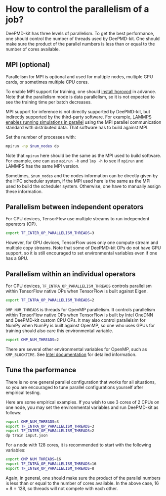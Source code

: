 # How to control the parallelism of a job?

DeePMD-kit has three levels of parallelism.
To get the best performance, one should control the number of threads used by DeePMD-kit.
One should make sure the product of the parallel numbers is less than or equal to the number of cores available.

## MPI (optional)

Parallelism for MPI is optional and used for multiple nodes, multiple GPU cards, or sometimes multiple CPU cores.

To enable MPI support for training, one should [install horovod](../install/install-from-source.md#install-horovod-and-mpi4py) in advance. Note that the parallelism mode is data parallelism, so it is not expected to see the training time per batch decreases.

MPI support for inference is not directly supported by DeePMD-kit, but indirectly supported by the third-party software. For example, [LAMMPS enables running simulations in parallel](https://docs.lammps.org/Developer_parallel.html) using the MPI parallel communication standard with distributed data. That software has to build against MPI.

Set the number of processes with:
```bash
mpirun -np $num_nodes dp
```
Note that `mpirun` here should be the same as the MPI used to build software. For example, one can use `mpirun -h` and `lmp -h` to see if `mpirun` and LAMMPS has the same MPI version.

Sometimes, `$num_nodes` and the nodes information can be directly given by the HPC scheduler system, if the MPI used here is the same as the MPI used to build the scheduler system. Otherwise, one have to manually assign these information. 

## Parallelism between independent operators

For CPU devices, TensorFlow use multiple streams to run independent operators (OP).

```bash
export TF_INTER_OP_PARALLELISM_THREADS=3
```

However, for GPU devices, TensorFlow uses only one compute stream and multiple copy streams.
Note that some of DeePMD-kit OPs do not have GPU support, so it is still encouraged to set environmental variables even if one has a GPU.

## Parallelism within an individual operators

For CPU devices, `TF_INTRA_OP_PARALLELISM_THREADS` controls parallelism within TensorFlow native OPs when TensorFlow is built against Eigen.

```bash
export TF_INTRA_OP_PARALLELISM_THREADS=2
```

`OMP_NUM_THREADS` is threads for OpenMP parallelism. It controls parallelism within TensorFlow native OPs when TensorFlow is built by Intel OneDNN and DeePMD-kit custom CPU OPs.
It may also control parallelsim for NumPy when NumPy is built against OpenMP, so one who uses GPUs for training should also care this environmental variable.

```bash
export OMP_NUM_THREADS=2
```

There are several other environmental variables for OpenMP, such as `KMP_BLOCKTIME`. See [Intel documentation](https://www.intel.com/content/www/us/en/developer/articles/technical/maximize-tensorflow-performance-on-cpu-considerations-and-recommendations-for-inference.html) for detailed information.

## Tune the performance

There is no one general parallel configuration that works for all situations, so you are encouraged to tune parallel configurations yourself after empirical testing.

Here are some empirical examples.
If you wish to use 3 cores of 2 CPUs on one node, you may set the environmental variables and run DeePMD-kit as follows:
```bash
export OMP_NUM_THREADS=3
export TF_INTRA_OP_PARALLELISM_THREADS=3
export TF_INTER_OP_PARALLELISM_THREADS=2
dp train input.json
```

For a node with 128 cores, it is recommended to start with the following variables:

```bash
export OMP_NUM_THREADS=16
export TF_INTRA_OP_PARALLELISM_THREADS=16
export TF_INTER_OP_PARALLELISM_THREADS=8
```

Again, in general, one should make sure the product of the parallel numbers is less than or equal to the number of cores available.
In the above case, $16 \times 8 = 128$, so threads will not compete with each other.
